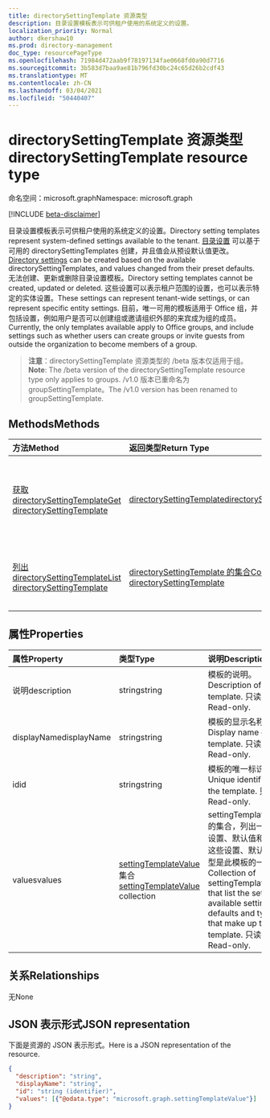 ```yaml
---
title: directorySettingTemplate 资源类型
description: 目录设置模板表示可供租户使用的系统定义的设置。
localization_priority: Normal
author: dkershaw10
ms.prod: directory-management
doc_type: resourcePageType
ms.openlocfilehash: 71984d472aab9f78197134fae0668fd0a90d7716
ms.sourcegitcommit: 3b583d7baa9ae81b796fd30bc24c65d26b2cdf43
ms.translationtype: MT
ms.contentlocale: zh-CN
ms.lasthandoff: 03/04/2021
ms.locfileid: "50440407"
---
```

# <a name="directorysettingtemplate-resource-type"></a><span data-ttu-id="deda5-103">directorySettingTemplate 资源类型</span><span class="sxs-lookup"><span data-stu-id="deda5-103">directorySettingTemplate resource type</span></span>

<span data-ttu-id="deda5-104">命名空间：microsoft.graph</span><span class="sxs-lookup"><span data-stu-id="deda5-104">Namespace: microsoft.graph</span></span>

[!INCLUDE [beta-disclaimer](../../includes/beta-disclaimer.md)]

<span data-ttu-id="deda5-105">目录设置模板表示可供租户使用的系统定义的设置。</span><span class="sxs-lookup"><span data-stu-id="deda5-105">Directory setting templates represent system-defined settings available to the tenant.</span></span> <span data-ttu-id="deda5-106">[目录设置](directorysetting.md) 可以基于可用的 directorySettingTemplates 创建，并且值会从预设默认值更改。</span><span class="sxs-lookup"><span data-stu-id="deda5-106">[Directory settings](directorysetting.md) can be created based on the available directorySettingTemplates, and values changed from their preset defaults.</span></span> <span data-ttu-id="deda5-107">无法创建、更新或删除目录设置模板。</span><span class="sxs-lookup"><span data-stu-id="deda5-107">Directory setting templates cannot be created, updated or deleted.</span></span> <span data-ttu-id="deda5-108">这些设置可以表示租户范围的设置，也可以表示特定的实体设置。</span><span class="sxs-lookup"><span data-stu-id="deda5-108">These settings can represent tenant-wide settings, or can represent specific entity settings.</span></span>  <span data-ttu-id="deda5-109">目前，唯一可用的模板适用于 Office 组，并包括设置，例如用户是否可以创建组或邀请组织外部的来宾成为组的成员。</span><span class="sxs-lookup"><span data-stu-id="deda5-109">Currently, the only templates available apply to Office groups, and include settings such as whether users can create groups or invite guests from outside the organization to become members of a group.</span></span>

> <span data-ttu-id="deda5-110">**注意**：directorySettingTemplate 资源类型的 /beta 版本仅适用于组。</span><span class="sxs-lookup"><span data-stu-id="deda5-110">**Note**: The /beta version of the directorySettingTemplate resource type only applies to groups.</span></span> <span data-ttu-id="deda5-111">/v1.0 版本已重命名为 groupSettingTemplate。</span><span class="sxs-lookup"><span data-stu-id="deda5-111">The /v1.0 version has been renamed to groupSettingTemplate.</span></span>

## <a name="methods"></a><span data-ttu-id="deda5-112">Methods</span><span class="sxs-lookup"><span data-stu-id="deda5-112">Methods</span></span>

| <span data-ttu-id="deda5-113">方法</span><span class="sxs-lookup"><span data-stu-id="deda5-113">Method</span></span>           | <span data-ttu-id="deda5-114">返回类型</span><span class="sxs-lookup"><span data-stu-id="deda5-114">Return Type</span></span>    |<span data-ttu-id="deda5-115">说明</span><span class="sxs-lookup"><span data-stu-id="deda5-115">Description</span></span>|
|:---------------|:--------|:----------|
|[<span data-ttu-id="deda5-116">获取 directorySettingTemplate</span><span class="sxs-lookup"><span data-stu-id="deda5-116">Get directorySettingTemplate</span></span>](../api/directorysettingtemplate-get.md) | [<span data-ttu-id="deda5-117">directorySettingTemplate</span><span class="sxs-lookup"><span data-stu-id="deda5-117">directorySettingTemplate</span></span>](directorysettingtemplate.md) |<span data-ttu-id="deda5-118">读取系统定义的 directorySettingTemplate 对象之一的特定属性。</span><span class="sxs-lookup"><span data-stu-id="deda5-118">Read the specific properties of one of the system defined directorySettingTemplate objects.</span></span>|
|[<span data-ttu-id="deda5-119">列出 directorySettingTemplate</span><span class="sxs-lookup"><span data-stu-id="deda5-119">List directorySettingTemplate</span></span>](../api/directorysettingtemplate-list.md) | [<span data-ttu-id="deda5-120">directorySettingTemplate 的集合</span><span class="sxs-lookup"><span data-stu-id="deda5-120">Collection of directorySettingTemplate</span></span>](directorysettingtemplate.md) |<span data-ttu-id="deda5-121">列出所有系统定义的 directorySettingTemplate 对象。</span><span class="sxs-lookup"><span data-stu-id="deda5-121">List all of the system defined directorySettingTemplate objects.</span></span>|

## <a name="properties"></a><span data-ttu-id="deda5-122">属性</span><span class="sxs-lookup"><span data-stu-id="deda5-122">Properties</span></span>
| <span data-ttu-id="deda5-123">属性</span><span class="sxs-lookup"><span data-stu-id="deda5-123">Property</span></span>     | <span data-ttu-id="deda5-124">类型</span><span class="sxs-lookup"><span data-stu-id="deda5-124">Type</span></span>   |<span data-ttu-id="deda5-125">说明</span><span class="sxs-lookup"><span data-stu-id="deda5-125">Description</span></span>|
|:---------------|:--------|:----------|
|<span data-ttu-id="deda5-126">说明</span><span class="sxs-lookup"><span data-stu-id="deda5-126">description</span></span>|<span data-ttu-id="deda5-127">string</span><span class="sxs-lookup"><span data-stu-id="deda5-127">string</span></span>|<span data-ttu-id="deda5-128">模板的说明。</span><span class="sxs-lookup"><span data-stu-id="deda5-128">Description of the template.</span></span> <span data-ttu-id="deda5-129">只读。</span><span class="sxs-lookup"><span data-stu-id="deda5-129">Read-only.</span></span>|
|<span data-ttu-id="deda5-130">displayName</span><span class="sxs-lookup"><span data-stu-id="deda5-130">displayName</span></span>|<span data-ttu-id="deda5-131">string</span><span class="sxs-lookup"><span data-stu-id="deda5-131">string</span></span>|<span data-ttu-id="deda5-132">模板的显示名称。</span><span class="sxs-lookup"><span data-stu-id="deda5-132">Display name of the template.</span></span> <span data-ttu-id="deda5-133">只读。</span><span class="sxs-lookup"><span data-stu-id="deda5-133">Read-only.</span></span> |
|<span data-ttu-id="deda5-134">id</span><span class="sxs-lookup"><span data-stu-id="deda5-134">id</span></span>|<span data-ttu-id="deda5-135">string</span><span class="sxs-lookup"><span data-stu-id="deda5-135">string</span></span>| <span data-ttu-id="deda5-136">模板的唯一标识符。</span><span class="sxs-lookup"><span data-stu-id="deda5-136">Unique identifier for the template.</span></span> <span data-ttu-id="deda5-137">只读。</span><span class="sxs-lookup"><span data-stu-id="deda5-137">Read-only.</span></span>|
|<span data-ttu-id="deda5-138">values</span><span class="sxs-lookup"><span data-stu-id="deda5-138">values</span></span>|<span data-ttu-id="deda5-139">[settingTemplateValue](settingtemplatevalue.md) 集合</span><span class="sxs-lookup"><span data-stu-id="deda5-139">[settingTemplateValue](settingtemplatevalue.md) collection</span></span>| <span data-ttu-id="deda5-140">settingTemplateValues 的集合，列出一组可用设置、默认值和类型，这些设置、默认值和类型是此模板的一部分。</span><span class="sxs-lookup"><span data-stu-id="deda5-140">Collection of settingTemplateValues that list the set of available settings, defaults and types that make up this template.</span></span>  <span data-ttu-id="deda5-141">只读。</span><span class="sxs-lookup"><span data-stu-id="deda5-141">Read-only.</span></span> |

## <a name="relationships"></a><span data-ttu-id="deda5-142">关系</span><span class="sxs-lookup"><span data-stu-id="deda5-142">Relationships</span></span>
<span data-ttu-id="deda5-143">无</span><span class="sxs-lookup"><span data-stu-id="deda5-143">None</span></span>


## <a name="json-representation"></a><span data-ttu-id="deda5-144">JSON 表示形式</span><span class="sxs-lookup"><span data-stu-id="deda5-144">JSON representation</span></span>

<span data-ttu-id="deda5-145">下面是资源的 JSON 表示形式。</span><span class="sxs-lookup"><span data-stu-id="deda5-145">Here is a JSON representation of the resource.</span></span>

<!-- {
  "blockType": "resource",
  "optionalProperties": [

  ],
  "@odata.type": "microsoft.graph.directorySettingTemplate"
}-->

```json
{
  "description": "string",
  "displayName": "string",
  "id": "string (identifier)",
  "values": [{"@odata.type": "microsoft.graph.settingTemplateValue"}]
}

```

<!-- uuid: 8fcb5dbc-d5aa-4681-8e31-b001d5168d79
2015-10-25 14:57:30 UTC -->
<!--
{
  "type": "#page.annotation",
  "description": "directorySettingTemplate resource",
  "keywords": "",
  "section": "documentation",
  "tocPath": "",
  "suppressions": []
}
-->


